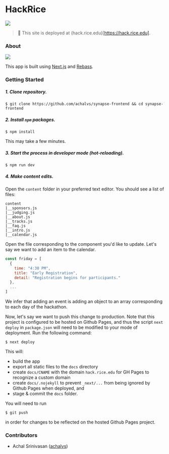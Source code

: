# HackRice

![](https://i.imgur.com/WjGLHZ3.png)

> 🚀 This site is deployed at (hack.rice.edu)[https://hack.rice.edu].

### About

![](https://i.imgur.com/Rc6yZAC.png)

This app is built using [Next.js](https://github.com/zeit/next.js/) and [Rebass](https://rebassjs.org).

### Getting Started

##### 1. Clone repository.

```
$ git clone https://github.com/achalvs/synapse-frontend && cd synapse-frontend
```

##### 2. Install `npm` packages.

```
$ npm install
```

This may take a few minutes.

##### 3. Start the process in developer mode (hot-reloading).

```
$ npm run dev
```

##### 4. Make content edits.

Open the `content` folder in your preferred text editor. You should see a list of files:

```
content
|__sponsors.js
|__judging.js
|__about.js
|__tracks.js
|__faq.js
|__intro.js
|__calendar.js
```

Open the file corresponding to the component you'd like to update. Let's say we want to add an item
to the calendar.

```javascript
const friday = [
  {
    time: "4:30 PM",
    title: "Early Registration",
    detail: "Registration begins for participants."
  },
  ...
]
```

We infer that adding an event is adding an object to an array corresponding to each day of the hackathon.

Now, let's say we want to push this change to production. Note that this project is configured to be hosted
on Github Pages, and thus the script `next deploy` in `package.json` will need to be modified to your
mode of deployment. Run the following command:

```
$ next deploy
```

This will:
- build the app
- export all static files to the `docs` directory
- create `docs/CNAME` with the domain `hack.rice.edu` for GH Pages to recognize a custom domain
- create `docs/.nojekyll` to prevent `_next/...` from being ignored by Github Pages when deployed, and
- stage & commit the `docs` folder. 

You will need to run

```
$ git push
```
in order for changes to be reflected on the hosted Github Pages project. 

### Contributors

- Achal Srinivasan ([achalvs](https://github.com/achalvs))